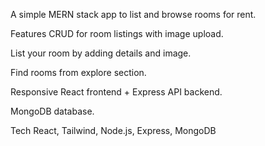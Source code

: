 A simple MERN stack app to list and browse rooms for rent.

Features
CRUD for room listings with image upload.

List your room by adding details and image.

Find rooms from explore section.

Responsive React frontend + Express API backend.

MongoDB database.

Tech
React, Tailwind, Node.js, Express, MongoDB

